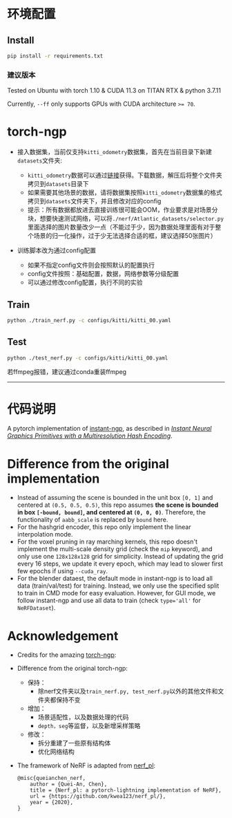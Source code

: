# 环境配置

## Install
```bash
pip install -r requirements.txt
```
### 建议版本
Tested on Ubuntu with torch 1.10 & CUDA 11.3 on TITAN RTX & python 3.7.11

Currently, `--ff` only supports GPUs with CUDA architecture `>= 70`.

# torch-ngp
- 接入数据集，当前仅支持`kitti_odometry`数据集，首先在当前目录下新建`datasets`文件夹:
    - `kitti_odometry`数据可以通过[链接](https://studio.brainpp.com/dataset/3840?name=kiiti%EF%BC%88%E5%A4%84%E7%90%86%E8%BF%87%E7%9A%84%E9%83%A8%E5%88%86%E6%95%B0%E6%8D%AE%EF%BC%89)获得。下载数据，解压后将整个文件夹拷贝到`datasets`目录下
    - 如果需要其他场景的数据，请将数据集按照`kitti_odometry`数据集的格式拷贝到`datasets`文件夹下，并且修改对应的config
    - 提示：所有数据都放进去直接训练很可能会OOM，作业要求是对场景分块，想要快速测试网络，可以将`./nerf/Atlantic_datasets/selector.py`里面选择的图片数量改少一点（不能过于少，因为数据处理里面有对于整个场景的归一化操作，过于少无法选择合适的框，建议选择50张图片）

- 训练脚本改为通过config配置
    - 如果不指定config文件则会按照默认的配置执行
    - config文件按照：基础配置，数据，网络参数等分级配置
    - 可以通过修改config配置，执行不同的实验

## Train
```bash
python ./train_nerf.py -c configs/kitti/kitti_00.yaml
```
## Test
```bash
python ./test_nerf.py -c configs/kitti/kitti_00.yaml
```

若ffmpeg报错，建议通过conda重装ffmpeg

---
# 代码说明
A pytorch implementation of [instant-ngp](https://github.com/NVlabs/instant-ngp), as described in [_Instant Neural Graphics Primitives with a Multiresolution Hash Encoding_](https://nvlabs.github.io/instant-ngp/assets/mueller2022instant.pdf).


# Difference from the original implementation
* Instead of assuming the scene is bounded in the unit box `[0, 1]` and centered at `(0.5, 0.5, 0.5)`, this repo assumes **the scene is bounded in box `[-bound, bound]`, and centered at `(0, 0, 0)`**. Therefore, the functionality of `aabb_scale` is replaced by `bound` here.
* For the hashgrid encoder, this repo only implement the linear interpolation mode.
* For the voxel pruning in ray marching kernels, this repo doesn't implement the multi-scale density grid (check the `mip` keyword), and only use one `128x128x128` grid for simplicity. Instead of updating the grid every 16 steps, we update it every epoch, which may lead to slower first few epochs if using `--cuda_ray`.
* For the blender dataest, the default mode in instant-ngp is to load all data (train/val/test) for training. Instead, we only use the specified split to train in CMD mode for easy evaluation. However, for GUI mode, we follow instant-ngp and use all data to train (check `type='all'` for `NeRFDataset`).


# Acknowledgement

* Credits for the amazing [torch-ngp](https://github.com/ashawkey/torch-ngp):

* Difference from the original torch-ngp:
    * 保持：
        * 除nerf文件夹以及`train_nerf.py, test_nerf.py`以外的其他文件和文件夹都保持不变
    * 增加：
        * 场景适配性，以及数据处理的代码
        * `depth，seg`等监督，以及新增采样策略
    * 修改：
        * 拆分重建了一些原有结构体
        * 优化网络结构

* The framework of NeRF is adapted from [nerf_pl](https://github.com/kwea123/nerf_pl):
    ```
    @misc{queianchen_nerf,
        author = {Quei-An, Chen},
        title = {Nerf_pl: a pytorch-lightning implementation of NeRF},
        url = {https://github.com/kwea123/nerf_pl/},
        year = {2020},
    }
    ```
